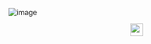 ![image](https://user-images.githubusercontent.com/25807160/123719249-ac99c100-d846-11eb-92c0-a8c867cf5e47.png)

<p align="center"> <a href="https://diego-nava.com/"><img src="https://img.shields.io/badge/who_I_am-%2300D7C1FF.svg?&style=for-the-badge&logo=website&logoColor=white" height=25></a></p>
